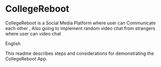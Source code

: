 # CollegeReboot
CollegeReboot is a Social Media Platform where user can Communicate each other  , Also going to implement random video chat from strangers where user can  video chat 

English

This readme describes steps and considerations for demonstrating the CollegeReboot App.


